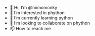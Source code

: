 - 👋 Hi, I’m @mimomonky
- 👀 I’m interested in phython
- 🌱 I’m currently learning python
- 💞️ I’m looking to collaborate on phython
- 📫 How to reach me 

<!---
mimomonky/mimomonky is a ✨ special ✨ repository because its `README.md` (this file) appears on your GitHub profile.
You can click the Preview link to take a look at your changes.
--->

